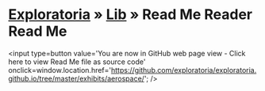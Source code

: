 [Exploratoria]( http://exploratoria.github.io ) &raquo; [Lib]( http://exploratoria.github.io/exhibits/ ) &raquo;
Read Me Reader Read Me
====

<span style=display:none; >[You are now in GitHub source code view - click here to view Read Me file as a web page]( http://exploratoria.github.io/exhibits/aerospace/index.html "View file as a web page." ) </span>
<input type=button value='You are now in GitHub web page view - Click here to view Read Me file as source code' onclick=window.location.href='https://github.com/exploratoria/exploratoria.github.io/tree/master/exhibits/aerospace/'; />


